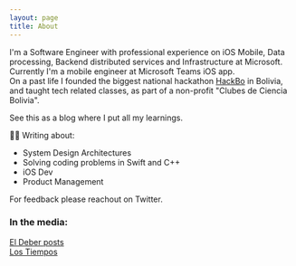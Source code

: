 ```yaml
---
layout: page
title: About
---
```


I'm a Software Engineer with professional experience on iOS Mobile, Data processing, Backend distributed services and Infrastructure at Microsoft. \
Currently I'm a mobile engineer at Microsoft Teams iOS app. \
On a past life I founded the biggest national hackathon [HackBo](https://clubesdecienciabolivia.com/hackbo) in Bolivia, and taught tech related classes, as part of a non-profit "Clubes de Ciencia Bolivia".

See this as a blog where I put all my learnings.

✍🏻 Writing about:

- System Design Architectures
- Solving coding problems in Swift and C++
- iOS Dev
- Product Management

For feedback please reachout on Twitter.

### In the media:

[El Deber posts](https://eldeber.com.bo/tag/gustavo%20ferrufino)\
[Los Tiempos](https://www.lostiempos.com/tendencias/educacion/20170801/jovenes-cochabambinos-ganan-hackathon-nacional)
